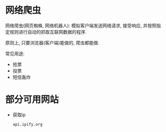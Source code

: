 # 网络爬虫

网络爬虫(网页蜘蛛, 网络机器人): 模拟客户端发送网络请求, 接受响应, 并按照指定规则进行自动的抓取互联网数据的程序.

原则上, 只要浏览器(客户端)能做的, 爬虫都能做.

常见用途:

* 抢票
* 投票
* 短信轰炸

# 部分可用网站

* 获取ip

  ```shell
  api.ipify.org
  ```

  
